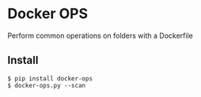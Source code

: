 # Docker OPS

Perform common operations on folders with a Dockerfile

## Install

```
$ pip install docker-ops
$ docker-ops.py --scan
```
